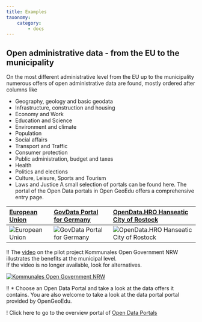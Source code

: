 ```yaml
---
title: Examples
taxonomy:
    category:
        - docs
---
```


## Open administrative data - from the EU to the municipality

On the most different administrative level from the EU up to the municipality numerous offers of open administrative data are found, mostly ordered after columns like
* Geography, geology and basic geodata
* Infrastructure, construction and housing
* Economy and Work
* Education and Science
* Environment and climate
* Population
* Social affairs
* Transport and Traffic
* Consumer protection
* Public administration, budget and taxes
* Health
* Politics and elections
* Culture, Leisure, Sports and Tourism
* Laws and Justice
A small selection of portals can be found here. The portal of the Open Data portals in Open GeoEdu offers a comprehensive entry page.

| [**European Union**](https://www.europeandataportal.eu/)| [**GovData Portal for Germany**](https://www.govdata.de/) | [**OpenData.HRO Hanseatic City of Rostock**](https://www.opendata-hro.de/) |
| :-- | :-- | :-- |
| ![European Union](europeandataportal.png?lightbox&resize=200,200) | ![GovData Portal for Germany](openGOVdata_D.png?lightbox&resize=200,200) | ![OpenData.HRO Hanseatic City of Rostock](opendata.HRO.png?lightbox&resize=200,200)

!! The [video](https://open.nrw/abschlussfilm-zum-pilotprojekt-kommunales-open-government-nrw) on the pilot project Kommunales Open Government NRW illustrates the benefits at the municipal level. <br><span class="small"> If the video is no longer available, look for alternatives.

[![](OGDNRW.png?resize=300&classes=caption "Kommunales Open Government NRW")](https://open.nrw/abschlussfilm-zum-pilotprojekt-kommunales-open-government-nrw)


!! * Choose an Open Data Portal and take a look at the data offers it contains. You are also welcome to take a look at the data portal portal provided by OpenGeoEdu. 


! Click here to go to the overview portal of [Open Data Portals](http://portal.opengeoedu.de/)

